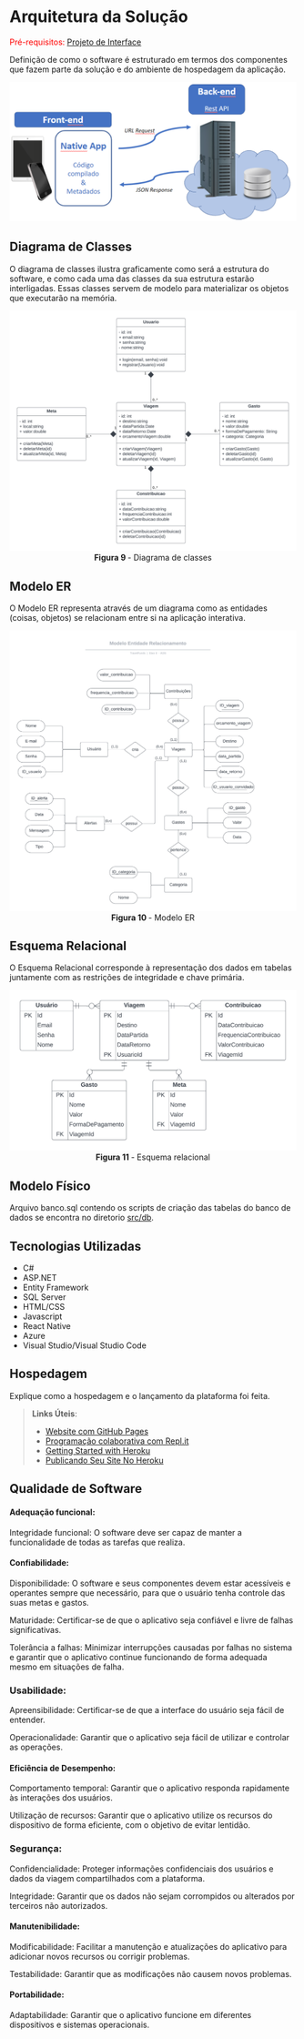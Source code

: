 # Arquitetura da Solução

<span style="color:red">Pré-requisitos: <a href="3-Projeto de Interface.md"> Projeto de Interface</a></span>

Definição de como o software é estruturado em termos dos componentes que fazem parte da solução e do ambiente de hospedagem da aplicação.

![Arquitetura da Solução](img/02-mob-arch.png)

## Diagrama de Classes

O diagrama de classes ilustra graficamente como será a estrutura do software, e como cada uma das classes da sua estrutura estarão interligadas. Essas classes servem de modelo para materializar os objetos que executarão na memória.

<div align="center">
<img src="img/diagrama-classes.png"> <br>
<b>Figura 9 </b>- Diagrama de classes
</div>

## Modelo ER

O Modelo ER representa através de um diagrama como as entidades (coisas, objetos) se relacionam entre si na aplicação interativa.


  <div align="center">
<img src="img/diagrama_er2.png"> <br>
<b>Figura 10 </b>- Modelo ER
</div>

## Esquema Relacional

O Esquema Relacional corresponde à representação dos dados em tabelas juntamente com as restrições de integridade e chave primária.

<div align="center">
<img src="img/base-dados.png"> <br>
<b>Figura 11 </b>- Esquema relacional
</div>

## Modelo Físico

Arquivo banco.sql contendo os scripts de criação das tabelas do banco de dados se encontra no diretorio <a href="../src/db/banco.sql">src/db</a>.

## Tecnologias Utilizadas

- C#
- ASP.NET
- Entity Framework
- SQL Server
- HTML/CSS
- Javascript
- React Native
- Azure
- Visual Studio/Visual Studio Code

## Hospedagem

Explique como a hospedagem e o lançamento da plataforma foi feita.

> **Links Úteis**:
>
> - [Website com GitHub Pages](https://pages.github.com/)
> - [Programação colaborativa com Repl.it](https://repl.it/)
> - [Getting Started with Heroku](https://devcenter.heroku.com/start)
> - [Publicando Seu Site No Heroku](http://pythonclub.com.br/publicando-seu-hello-world-no-heroku.html)

## Qualidade de Software

#### Adequação funcional:

Integridade funcional: O software deve ser capaz de manter a funcionalidade de todas as tarefas que realiza.

#### Confiabilidade:

Disponibilidade: O software e seus componentes devem estar acessíveis e operantes sempre que necessário, para que o usuário tenha controle das suas metas e gastos.

Maturidade: Certificar-se de que o aplicativo seja confiável e livre de falhas significativas.

Tolerância a falhas: Minimizar interrupções causadas por falhas no sistema e garantir que o aplicativo continue funcionando de forma adequada mesmo em situações de falha.

### Usabilidade:

Apreensibilidade: Certificar-se de que a interface do usuário seja fácil de entender.

Operacionalidade: Garantir que o aplicativo seja fácil de utilizar e controlar as operações.

#### Eficiência de Desempenho:

Comportamento temporal: Garantir que o aplicativo responda rapidamente às interações dos usuários.

Utilização de recursos: Garantir que o aplicativo utilize os recursos do dispositivo de forma eficiente, com o objetivo de evitar lentidão.

### Segurança:

Confidencialidade: Proteger informações confidenciais dos usuários e dados da viagem compartilhados com a plataforma.

Integridade: Garantir que os dados não sejam corrompidos ou alterados por terceiros não autorizados.


#### Manutenibilidade:

Modificabilidade: Facilitar a manutenção e atualizações do aplicativo para adicionar novos recursos ou corrigir problemas.

Testabilidade: Garantir que as modificações não causem novos problemas.

#### Portabilidade:

Adaptabilidade: Garantir que o aplicativo funcione em diferentes dispositivos e sistemas operacionais.

